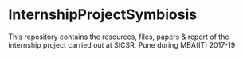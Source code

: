 # InternshipProjectSymbiosis
This repository contains the resources, files, papers &amp; report of the internship project carried out at SICSR, Pune during MBA(IT) 2017-19
